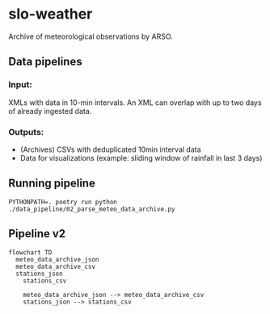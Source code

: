 # slo-weather

Archive of meteorological observations by ARSO.


## Data pipelines

### Input:
XMLs with data in 10-min intervals. An XML can overlap with
up to two days of already ingested data.

### Outputs:
 - (Archives) CSVs with deduplicated 10min interval data
 - Data for visualizations (example: sliding window of rainfall in last 3 days)


## Running pipeline

```
PYTHONPATH=. poetry run python ./data_pipeline/02_parse_meteo_data_archive.py

```


## Pipeline v2
```mermaid
flowchart TD
  meteo_data_archive_json
  meteo_data_archive_csv
  stations_json
	stations_csv

	meteo_data_archive_json --> meteo_data_archive_csv
	stations_json --> stations_csv
```

